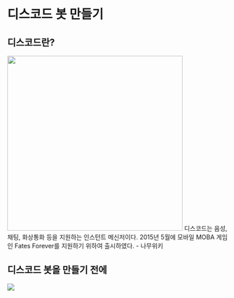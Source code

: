 # 디스코드 봇 만들기

## 디스코드란?
<img src="../main/discord_icon.jpg" width="400" height="400">
디스코드는 음성, 채팅, 화상통화 등을 지원하는 인스턴트 메신저이다. 2015년 5월에 모바일 MOBA 게임인 Fates Forever를 지원하기 위하여 출시하였다. - 나무위키

## 디스코드 봇을 만들기 전에
<img src="../main/python_logo.png">
